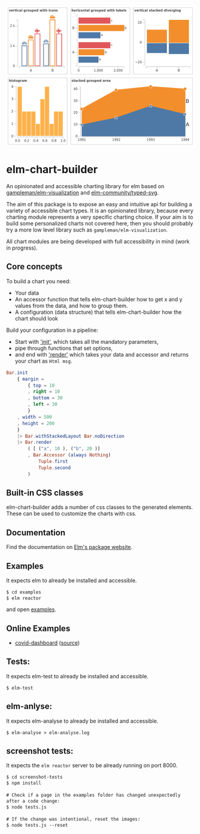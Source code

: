 ![elm-chart-builder](https://raw.githubusercontent.com/data-viz-lab/elm-chart-builder/master/images/elm-chart-builder.png "elm-chart-builder-example")

# elm-chart-builder
An opinionated and accessible charting library for elm based on [gampleman/elm-visualization](https://github.com/gampleman/elm-visualization) and [elm-community/typed-svg](https://package.elm-lang.org/packages/elm-community/typed-svg/latest/).

The aim of this package is to expose an easy and intuitive api for building a variety of accessible chart types. 
It is an opinionated library, because every charting module represents a very specific charting choice. If your aim is to build some personalized charts not covered here, then you should probably try a more low level library such as `gampleman/elm-visualization`.

All chart modules are being developed with full accessibility in mind (work in progress).

## Core concepts

To build a chart you need:
- Your data
- An accessor function that tells elm-chart-builder how to get x and y values from the data, and how to group them.
- A configuration (data structure) that tells elm-chart-builder how the chart should look

Build your configuration in a pipeline: 
- Start with ['init'](https://package.elm-lang.org/packages/data-viz-lab/elm-chart-builder/latest/Chart-Bar#init), which takes all the mandatory parameters,
- pipe through functions that set options,
- and end with ['render'](https://package.elm-lang.org/packages/data-viz-lab/elm-chart-builder/latest/Chart-Bar#render) which takes your data and accessor and returns your chart as `Html msg`.

```elm
Bar.init
    { margin =
        { top = 10
        , right = 10
        , bottom = 30
        , left = 30
        }
    , width = 500
    , height = 200
    }
    |> Bar.withStackedLayout Bar.noDirection
    |> Bar.render
        ( [ ("a", 10 ), ("b", 20 )]
        , Bar.Accessor (always Nothing)
            Tuple.first
            Tuple.second
        )
```

## Built-in CSS classes 
elm-chart-builder adds a number of css classes to the generated elements. These can be used to customize the charts with css.

## Documentation

Find the documentation on [Elm's package website](https://package.elm-lang.org/packages/data-viz-lab/elm-chart-builder/latest/).

## Examples

It expects elm to already be installed and accessible.

```shell
$ cd examples
$ elm reactor
```

and open [examples](https://localhost:8000).

## Online Examples

* [covid-dashboard](https://data-viz-lab.github.io/covid-dashboard/) ([source](https://github.com/data-viz-lab/covid-dashboard/tree/master))

## Tests:

It expects elm-test to already be installed and accessible.

```shell
$ elm-test
```

## elm-anlyse:

It expects elm-analyse to already be installed and accessible.

```shell
$ elm-analyse > elm-analyse.log
```

## screenshot tests:

It expects the `elm reactor` server to be already running on port 8000.

```shell
$ cd screenshot-tests
$ npm install

# Check if a page in the examples folder has changed unexpectedly after a code change:
$ node tests.js

# If the change was intentional, reset the images:
$ node tests.js --reset
```


